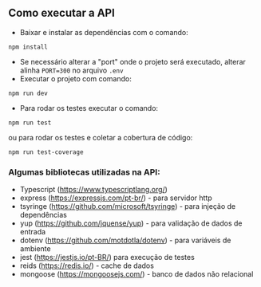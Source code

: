 ## Como executar a API

* Baixar e instalar as dependências com o comando:
```
npm install
```
* Se necessário alterar a "port" onde o projeto será executado, alterar alinha `PORT=300` no arquivo `.env`
* Executar o projeto com comando:
```
npm run dev
```
* Para rodar os testes executar o comando:
```
npm run test
```
ou para rodar os testes e coletar a cobertura de código:
```
npm run test-coverage
```

### Algumas bibliotecas utilizadas na API:
- Typescript (https://www.typescriptlang.org/)
- express (https://expressjs.com/pt-br/) - para servidor http
- tsyringe (https://github.com/microsoft/tsyringe) - para injeção de dependências
- yup (https://github.com/jquense/yup) - para validação de dados de entrada
- dotenv (https://github.com/motdotla/dotenv) - para variáveis de ambiente 
- jest (https://jestjs.io/pt-BR/) para execução de testes
- reids (https://redis.io/) - cache de dados
- mongoose (https://mongoosejs.com/) - banco de dados não relacional